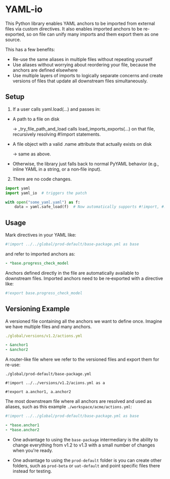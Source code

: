 # YAML-io

This Python library enables YAML anchors to be imported from external files via custom directives. It also enables imported anchors to be re-exported, so on file can unify many imports and them export them as one source.

This has a few benefits:

- Re-use the same aliases in multiple files without repeating yourself
- Use aliases without worrying about reordering your file, because the anchors are defined elsewhere
- Use multiple layers of imports to logically separate concerns and create versions of files that update all downstream files simultaneously.

## Setup

1. If a user calls yaml.load(...) and passes in:

- A path to a file on disk

    → _try_file_path_and_load calls load_imports_exports(...) on that file, recursively resolving #!import statements.

- A file object with a valid .name attribute that actually exists on disk

    → same as above.

- Otherwise, the library just falls back to normal PyYAML behavior (e.g., inline YAML in a string, or a non‑file input).

2. There are no code changes.

```python
import yaml
import yaml_io  # triggers the patch

with open("some_yaml.yaml") as f:
    data = yaml.safe_load(f)  # Now automatically supports #!import, #!export
```

## Usage

Mark directives in your YAML like:

```yaml
#!import ../../global/prod-default/base-package.yml as base
```

and refer to imported anchors as:

```yaml
- *base.progress_check_model
```

Anchors defined directly in the file are automatically available to downstream files. Imported anchors need to be re‑exported with a directive like:

```yaml
#!export base.progress_check_model
```

## Versioning Example

A versioned file containing all the anchors we want to define once. Imagine we have multiple files and many anchors.

```yaml
./global/versions/v1.2/actions.yml

- &anchor1
- &anchor2
```

A router-like file where we refer to the versioned files and export them for re-use:
```
./global/prod-default/base-package.yml

#!import ../../versions/v1.2/acions.yml as a

#!export a.anchor1, a.anchor2
```

The most downstream file where all anchors are resolved and used as aliases, such as this example `./workspace/acme/actions.yml`:

```yaml
#!import ../../global/prod-default/base-package.yml as base

- *base.anchor1
- *base.anchor2
```

- One advantage to using the `base-package` intermediary is the ability to change everything from v1.2 to v1.3 with a small number of changes when you're ready.

- One advantage to using the `prod-default` folder is you can create other folders, such as `prod-beta` or `uat-default` and point specific files there instead for testing.
